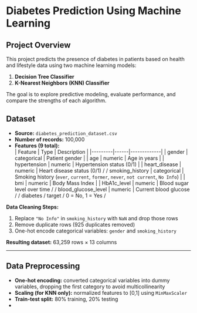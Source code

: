 # Diabetes Prediction Using Machine Learning

## **Project Overview**
This project predicts the presence of diabetes in patients based on health and lifestyle data using two machine learning models:

1. **Decision Tree Classifier** 
2. **K-Nearest Neighbors (KNN) Classifier** 

The goal is to explore predictive modeling, evaluate performance, and compare the strengths of each algorithm.
## **Dataset**
- **Source:** `diabetes_prediction_dataset.csv`  
- **Number of records:** 100,000  
- **Features (9 total):**  
| Feature | Type | Description |
|---------|------|-------------|
| gender | categorical | Patient gender |
| age | numeric | Age in years |
| hypertension | numeric | Hypertension status (0/1) |
| heart_disease | numeric | Heart disease status (0/1) /
/ smoking_history | categorical | Smoking history (`ever`, `current`, `former`, `never`, `not current`, `No Info`) |
| bmi | numeric | Body Mass Index |
| HbA1c_level | numeric | Blood sugar level over time /
/ blood_glucose_level | numeric | Current blood glucose /
/ diabetes / target / 0 = No, 1 = Yes /

**Data Cleaning Steps:**
1. Replace `"No Info"` in `smoking_history` with `NaN` and drop those rows  
2. Remove duplicate rows (925 duplicates removed)  
3. One-hot encode categorical variables: `gender` and `smoking_history`  

**Resulting dataset:** 63,259 rows × 13 columns

---

## **Data Preprocessing**
- **One-hot encoding:** converted categorical variables into dummy variables, dropping the first category to avoid multicollinearity  
- **Scaling (for KNN only):** normalized features to [0,1] using `MinMaxScaler`  
- **Train-test split:** 80% training, 20% testing
- 
